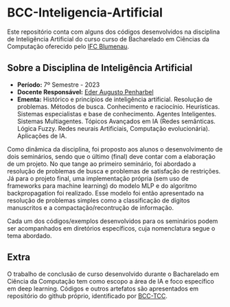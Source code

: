 # BCC-Inteligencia-Artificial

Este repositório conta com alguns dos códigos desenvolvidos na disciplina de Inteligência Artificial do curso curso de Bacharelado em Ciências da Computação oferecido pelo [IFC Blumenau](http://blumenau.ifc.edu.br/). 

## Sobre a Disciplina de Inteligência Artificial

- __Período:__ 7º Semestre - 2023
- __Docente Responsável:__ [Eder Augusto Penharbel](https://gitlab.com/oederaugusto)
- __Ementa:__ Histórico e princípios de inteligência artificial. Resolução de problemas. Métodos de busca. Conhecimento e raciocínio. Heurísticas. Sistemas especialistas e base de conhecimento. Agentes Inteligentes. Sistemas Multiagentes. Tópicos Avançados em IA (Redes semânticas. Lógica Fuzzy. Redes neurais Artificiais, Computação evolucionária). Aplicações de IA.

Como dinâmica da disciplina, foi proposto aos alunos o desenvolvimento de dois seminários, sendo que o último (final) deve contar com a elaboração de um projeto. No que tange ao primeiro seminário, foi abordado a resolução de problemas de busca e problemas de satisfação de restrições. Já para o projeto final, uma implementação própria (sem uso de frameworks para machine learning) do modelo MLP e do algoritmo backpropagation foi realizado. Esse modelo foi então apresentado na resolução de problemas simples como a classificação de dígitos manuscritos e a compactação/recontrução de informação.

Cada um dos códigos/exemplos desenvolvidos para os seminários podem ser acompanhados em diretórios específicos, cuja nomenclatura segue o tema abordado.

## Extra

O trabalho de conclusão de curso desenvolvido durante o Bacharelado em Ciência da Computação tem como escopo a área de IA e foco específico em deep learning. Códigos e outros artefatos são apresentados em repositório do github próprio, identificado por [BCC-TCC](https://github.com/Lima001/BCC-TCC).
